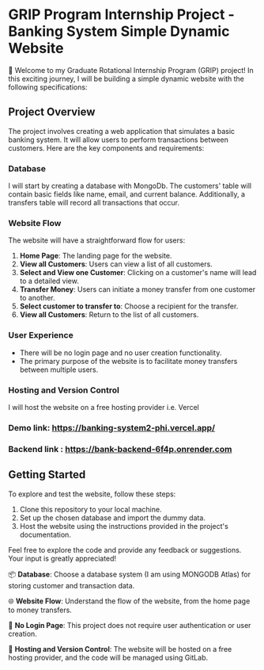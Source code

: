 
# GRIP Program Internship Project - Banking System Simple Dynamic Website

🚀 Welcome to my Graduate Rotational Internship Program (GRIP) project! In this exciting journey, I will be building a simple dynamic website with the following specifications:

## Project Overview

The project involves creating a web application that simulates a basic banking system. It will allow users to perform transactions between customers. Here are the key components and requirements:

### Database

I will start by creating a database with MongoDb. The customers' table will contain basic fields like name, email, and current balance. Additionally, a transfers table will record all transactions that occur.

### Website Flow

The website will have a straightforward flow for users:

1. **Home Page**: The landing page for the website.
2. **View all Customers**: Users can view a list of all customers.
3. **Select and View one Customer**: Clicking on a customer's name will lead to a detailed view.
4. **Transfer Money**: Users can initiate a money transfer from one customer to another.
5. **Select customer to transfer to**: Choose a recipient for the transfer.
6. **View all Customers**: Return to the list of all customers.

### User Experience

- There will be no login page and no user creation functionality.
- The primary purpose of the website is to facilitate money transfers between multiple users.

### Hosting and Version Control

I will host the website on a free hosting provider i.e. Vercel

### Demo link: https://banking-system2-phi.vercel.app/
### Backend link : https://bank-backend-6f4p.onrender.com


## Getting Started

To explore and test the website, follow these steps:

1. Clone this repository to your local machine.
2. Set up the chosen database and import the dummy data.
3. Host the website using the instructions provided in the project's documentation.

Feel free to explore the code and provide any feedback or suggestions. Your input is greatly appreciated!


📦 **Database**: Choose a database system (I am using MONGODB Atlas) for storing customer and transaction data.

🌐 **Website Flow**: Understand the flow of the website, from the home page to money transfers.

🚫 **No Login Page**: This project does not require user authentication or user creation.

🌟 **Hosting and Version Control**: The website will be hosted on a free hosting provider, and the code will be managed using GitLab.

